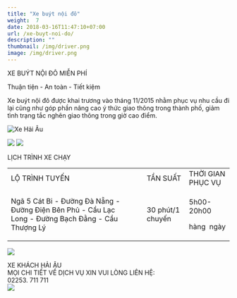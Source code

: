 ```yaml
---
title: "Xe buýt nội đô"
weight:  7
date: 2018-03-16T11:47:10+07:00
url: /xe-buyt-noi-do/
description: ""
thumbnail: /img/driver.png
image: /img/driver.png
---
```

<p class="b tc">XE BUÝT NỘI ĐÔ MIỄN PHÍ</p>
<p class="i tc">Thuận tiện - An toàn - Tiết kiệm</p>

<div class="tc w-100">
	<p class="dib ba b--dashed b--blue blue b bg-light-gray pa3 tj">
		<span class="red">Xe buýt nội đô</span> được khai trương vào tháng 11/2015 nhằm phục vụ nhu cầu đi lại cũng như góp phần nâng cao ý thức giao thông trong thành phố, giảm tình trạng tắc nghẽn giao thông trong giờ cao điểm.
	</p>
</div>

<p class="tc"><img class="w-100 w-50-l" alt="Xe Hải Âu" src="/img/xe buýt nội đô.jpg"/></p>

<div class="tc w-100">
	<img src="/img/đt chuyển phát(2).png" class="dib h3"/>
	<img src="/img/facebook(1).png" class="dib h3"/>
</div>

<p class="dib bg-blue white b ttu pa2">LỊCH TRÌNH XE CHẠY</p>

<table class="w-100 table-slim-border table-padding-cell">
<tbody>
<tr class="b bg-blue white">
<td>
LỘ TRÌNH TUYẾN
</td>
<td>
TẦN SUẤT
</td>
<td>
THỜI GIAN PHỤC VỤ
</td>
</tr>
<tr>
<td>
<p>Ngã 5 Cát Bi - Đường Đà Nẵng - Đường Điện Bên Phủ - Cầu Lạc Long - Đường Bạch Đằng - Cầu Thượng Lý </p>
</td>
<td>
<p>30 phút/1 chuyến</p>
</td>
<td>
<p>5h00-20h00</p>
<p>hàng  ngày</p>
</td>
</tr>
</tbody>
</table>

<p class="tc"><img src="/img/vì sao bạn nên lựa chọn xe buýt.png"/></p>

<div class="w-100 mv4 w-100 tc ba b--dashed b--blue blue b bg-light-gray pa3 tj ">
	<p class="tc lh-copy">
		​XE KHÁCH HẢI ÂU
		<br/>
		MỌI CHI TIẾT VỀ DỊCH VỤ XIN VUI LÒNG LIÊN HỆ:
		<br/>
		<span class="b red">02253. 711 711</span>
		<br/>
		<img class="dib" src="/img/facebook.png"/>
	</p>
</div>
